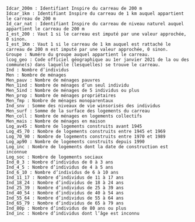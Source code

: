 

    Idcar_200m : Identifiant Inspire du carreau de 200 m
    Idcar_1km : Identifiant Inspire du carreau de 1 km auquel appartient le carreau de 200 m
    Id_car_nat : Identifiant Inspire du carreau de niveau naturel auquel appartient le carreau de 200 m
    I_est_200 : Vaut 1 si le carreau est imputé par une valeur approchée, 0 sinon.
    I_est_1Km : Vaut 1 si le carreau de 1 km auquel est rattaché le carreau de 200 m est imputé par une valeur approchée, 0 sinon.
    Groupe : Numéro du groupe auquel appartient le carreau.
    lcog_geo : Code officiel géographique au 1er janvier 2021 de la ou des commune(s) dans laquelle (lesquelles) se trouve le carreau.
    Ind : Nombre d’individus
    Men : Nombre de ménages
    Men_pauv : Nombre de ménages pauvres
    Men_1ind : Nombre de ménages d’un seul individu
    Men_5ind : Nombre de ménages de 5 individus ou plus
    Men_prop : Nombre de ménages propriétaires
    Men_fmp : Nombre de ménages monoparentaux
    Ind_snv : Somme des niveaux de vie winsorisés des individus
    Men_surf : Somme de la surface des logements du carreau
    Men_coll : Nombre de ménages en logements collectifs
    Men_mais : Nombre de ménages en maison
    Log_av45 : Nombre de logements construits avant 1945
    Log_45_70 : Nombre de logements construits entre 1945 et 1969
    Log_70_90 : Nombre de logements construits entre 1970 et 1989
    Log_ap90 : Nombre de logements construits depuis 1990
    Log_inc : Nombre de logements dont la date de construction est inconnue
    Log_soc : Nombre de logements sociaux
    Ind_0_3 : Nombre d’individus de 0 à 3 ans
    Ind_4_5 : Nombre d’individus de 4 à 5 ans
    Ind_6_10 : Nombre d’individus de 6 à 10 ans
    Ind_11_17 : Nombre d’individus de 11 à 17 ans
    Ind_18_24 : Nombre d’individus de 18 à 24 ans
    Ind_25_39 : Nombre d’individus de 25 à 39 ans
    Ind_40_54 : Nombre d’individus de 40 à 54 ans
    Ind_55_64 : Nombre d’individus de 55 à 64 ans
    Ind_65_79 : Nombre d’individus de 65 à 79 ans
    Ind_80p : Nombre d’individus de 80 ans ou plus
    Ind_inc : Nombre d’individus dont l’âge est inconnu
